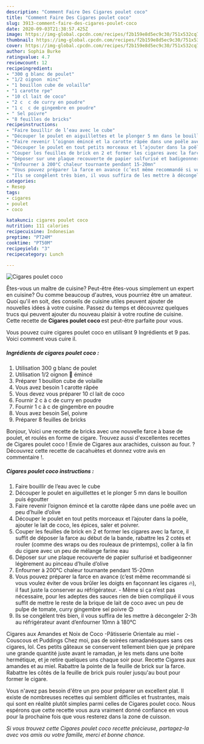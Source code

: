 ```yaml
---
description: "Comment Faire Des Cigares poulet coco"
title: "Comment Faire Des Cigares poulet coco"
slug: 3913-comment-faire-des-cigares-poulet-coco
date: 2020-09-03T21:38:57.425Z
image: https://img-global.cpcdn.com/recipes/f2b159e8d5ec9c30/751x532cq70/cigares-poulet-coco-photo-principale-de-la-recette.jpg
thumbnail: https://img-global.cpcdn.com/recipes/f2b159e8d5ec9c30/751x532cq70/cigares-poulet-coco-photo-principale-de-la-recette.jpg
cover: https://img-global.cpcdn.com/recipes/f2b159e8d5ec9c30/751x532cq70/cigares-poulet-coco-photo-principale-de-la-recette.jpg
author: Sophia Burke
ratingvalue: 4.7
reviewcount: 12
recipeingredient:
- "300 g blanc de poulet"
- "1/2 oignon  minc"
- "1 bouillon cube de volaille"
- "1 carotte rpe"
- "10 cl lait de coco"
- "2 c  c de curry en poudre"
- "1 c  c de gingembre en poudre"
- " Sel poivre"
- "8 feuilles de bricks"
recipeinstructions:
- "Faire bouillir de l’eau avec le cube"
- "Découper le poulet en aiguillettes et le plonger 5 mn dans le bouillon puis égoutter"
- "Faire revenir l’oignon émincé et la carotte râpée dans une poêle avec un peu d’huile d’olive"
- "Découper le poulet en tout petits morceaux et l’ajouter dans la poêle, ajouter le lait de coco, les épices, saler et poivrer."
- "Couper les feuilles de brick en 2 et former les cigares avec la farce, il suffit de déposer la farce au début de la bande, rabattre les 2 cotés et rouler (comme des wraps ou des rouleaux de printemps), coller à la fin du cigare avec un peu de mélange farine eau"
- "Déposer sur une plaque recouverte de papier sulfurisé et badigeonner légèrement au pinceau d’huile d’olive"
- "Enfourner à 200°C chaleur tournante pendant 15-20mn"
- "Vous pouvez préparer la farce en avance (c’est même recommandé si vous voulez éviter de vous brûler les doigts en façonnant les cigares 🔥), il faut juste la conserver au réfrigérateur. Même si ça n’est pas nécessaire, pour les adeptes des sauces rien de bien compliqué il vous suffit de mettre le reste de la brique de lait de coco avec un peu de pulpe de tomate, curry gingembre sel poivre 😊"
- "Ils se congèlent très bien, il vous suffira de les mettre à décongeler 2-3h au réfrigérateur avant d’enfourner 10mn à 180°C"
categories:
- Resep
tags:
- cigares
- poulet
- coco

katakunci: cigares poulet coco 
nutrition: 111 calories
recipecuisine: Indonesian
preptime: "PT24M"
cooktime: "PT50M"
recipeyield: "3"
recipecategory: Lunch

---
```



![Cigares poulet coco](https://img-global.cpcdn.com/recipes/f2b159e8d5ec9c30/751x532cq70/cigares-poulet-coco-photo-principale-de-la-recette.jpg)

Êtes-vous un maître de cuisine? Peut-être êtes-vous simplement un expert en cuisine? Ou comme beaucoup d'autres, vous pourriez être un amateur. Quoi qu'il en soit, des conseils de cuisine utiles peuvent ajouter de nouvelles idées à votre cuisine. Passez du temps et découvrez quelques trucs qui peuvent ajouter du nouveau plaisir à votre routine de cuisine. Cette recette de <strong> Cigares poulet coco </strong> est peut-être parfaite pour vous.

<!--inarticleads1-->

Vous pouvez cuire cigares poulet coco en utilisant 9 Ingrédients et 9 pas. Voici comment vous cuire il.

##### Ingrédients de cigares poulet coco :

1. Utilisation 300 g blanc de poulet
1. Utilisation 1/2 oignon 🧅 émincé
1. Préparer 1 bouillon cube de volaille
1. Vous avez besoin 1 carotte râpée
1. Vous devez vous préparer 10 cl lait de coco
1. Fournir 2 c à c de curry en poudre
1. Fournir 1 c à c de gingembre en poudre
1. Vous avez besoin  Sel, poivre
1. Préparer 8 feuilles de bricks


Bonjour, Voici une recette de bricks avec une nouvelle farce à base de poulet, et roulés en forme de cigare. Trouvez aussi d&#39;excellentes recettes de Cigares poulet coco ! Envie de Cigares aux arachides, cuisson au four. ? Découvrez cette recette de cacahuètes et donnez votre avis en commentaire !. 

<!--inarticleads2-->

##### Cigares poulet coco instructions :

1. Faire bouillir de l’eau avec le cube
1. Découper le poulet en aiguillettes et le plonger 5 mn dans le bouillon puis égoutter
1. Faire revenir l’oignon émincé et la carotte râpée dans une poêle avec un peu d’huile d’olive
1. Découper le poulet en tout petits morceaux et l’ajouter dans la poêle, ajouter le lait de coco, les épices, saler et poivrer.
1. Couper les feuilles de brick en 2 et former les cigares avec la farce, il suffit de déposer la farce au début de la bande, rabattre les 2 cotés et rouler (comme des wraps ou des rouleaux de printemps), coller à la fin du cigare avec un peu de mélange farine eau
1. Déposer sur une plaque recouverte de papier sulfurisé et badigeonner légèrement au pinceau d’huile d’olive
1. Enfourner à 200°C chaleur tournante pendant 15-20mn
1. Vous pouvez préparer la farce en avance (c’est même recommandé si vous voulez éviter de vous brûler les doigts en façonnant les cigares 🔥), il faut juste la conserver au réfrigérateur. - Même si ça n’est pas nécessaire, pour les adeptes des sauces rien de bien compliqué il vous suffit de mettre le reste de la brique de lait de coco avec un peu de pulpe de tomate, curry gingembre sel poivre 😊
1. Ils se congèlent très bien, il vous suffira de les mettre à décongeler 2-3h au réfrigérateur avant d’enfourner 10mn à 180°C


Cigares aux Amandes et Noix de Coco -Pâtisserie Orientale au miel - Couscous et Puddings Chez moi, pas de soirées ramadanésques sans ces cigares, lol. Ces petits gâteaux se conservent tellement bien que je prépare une grande quantité juste avant le ramadan, je les mets dans une boite hermétique, et je retire quelques uns chaque soir pour. Recette Cigares aux amandes et au miel. Rabattre la pointe de la feuille de brick sur la farce. Rabattre les côtés de la feuille de brick puis rouler jusqu&#39;au bout pour former le cigare. 

<!--inarticleads1-->

<p>
Vous n'avez pas besoin d'être un pro pour préparer un excellent plat. Il existe de nombreuses recettes qui semblent difficiles et frustrantes, mais qui sont en réalité plutôt simples parmi celles de Cigares poulet coco. Nous espérons que cette recette vous aura vraiment donné confiance en vous pour la prochaine fois que vous resterez dans la zone de cuisson.
</p>

<p>
<i>Si vous trouvez cette Cigares poulet coco recette précieuse, partagez-la avec vos amis ou votre famille, merci et bonne chance.</i>
</p>
